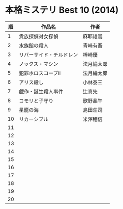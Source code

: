 # 本格ミステリ Best 10 (2014)

| 順   | 作品名          | 作者    |
| --- | ------------ | ----- |
| 1   | 貴族探偵対女探偵     | 麻耶雄嵩  |
| 2   | 水族館の殺人       | 青崎有吾  |
| 3   | リバーサイド・チルドレン | 梓崎優   |
| 4   | ノックス・マシン     | 法月綸太郎 |
| 5   | 犯罪ホロスコープⅡ    | 法月綸太郎 |
| 6   | アリス殺し        | 小林泰三  |
| 7   | 戯作・誕生殺人事件    | 辻真先   |
| 8   | コモリと子守り      | 歌野晶午  |
| 9   | 星籠の海         | 島田荘司  |
| 10  | リカーシブル       | 米澤穂信  |
| 11  |              |       |
| 12  |              |       |
| 13  |              |       |
| 14  |              |       |
| 15  |              |       |
| 16  |              |       |
| 17  |              |       |
| 18  |              |       |
| 19  |              |       |
| 20  |              |       |
